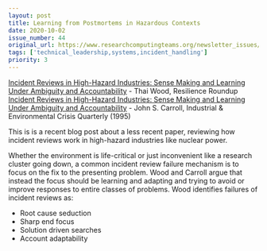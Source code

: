```yaml
---
layout: post
title: Learning from Postmortems in Hazardous Contexts
date: 2020-10-02
issue_number: 44
original_url: https://www.researchcomputingteams.org/newsletter_issues/0044
tags: ['technical_leadership,systems,incident_handling']
priority: 3
---
```


<!-- markdownlint-disable MD033 -->
<!-- markdownlint-disable MD041 -->
<!-- markdownlint-disable MD049 -->

[Incident Reviews in High-Hazard Industries: Sense Making and Learning Under Ambiguity and Accountability](https://resilienceroundup.com/issues/incident-reviews-in-high-hazard-industries-sense-making-and-learning-under-ambiguity-and-accountability/) - Thai Wood, Resilience Roundup <br/>
[Incident Reviews in High-Hazard Industries: Sense Making and Learning Under Ambiguity and Accountability](https://www.jstor.org/stable/26162531?seq=1) - John S. Carroll, Industrial & Environmental Crisis Quarterly (1995)

This is is a recent blog post about a less recent paper, reviewing how incident reviews work in high-hazard industries like nuclear power.

Whether the environment is life-critical or just inconvenient like a research cluster going down, a common incident review failure mechanism is to focus on the fix to the presenting problem. Wood and Carroll argue that instead the focus should be learning and adapting and trying to avoid or improve responses to entire classes of problems. Wood identifies failures of incident reviews as:

- Root cause seduction
- Sharp end focus
- Solution driven searches
- Account adaptability
